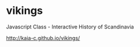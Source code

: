 vikings
=======

Javascript Class - Interactive History of Scandinavia

http://kaia-c.github.io/vikings/
